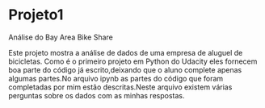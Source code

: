 # Projeto1
Análise do Bay Area Bike Share

Este projeto mostra a análise de dados de uma empresa de aluguel de bicicletas.
Como é o primeiro projeto em Python do Udacity eles fornecem boa parte do código já
escrito,deixando que o aluno complete apenas algumas partes.No arquivo ipynb as partes
do código que foram completadas por mim estão descritas.Neste arquivo existem várias
perguntas sobre os dados com as minhas respostas.
